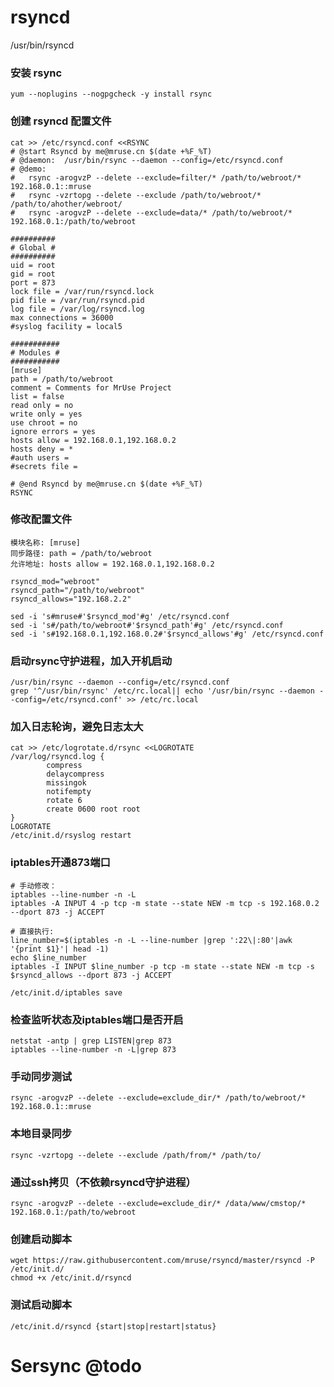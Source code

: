 # rsyncd
/usr/bin/rsyncd

### 安装 rsync

    yum --noplugins --nogpgcheck -y install rsync

### 创建 rsyncd 配置文件

    cat >> /etc/rsyncd.conf <<RSYNC
    # @start Rsyncd by me@mruse.cn $(date +%F_%T)
    # @daemon:  /usr/bin/rsync --daemon --config=/etc/rsyncd.conf
    # @demo:
    #   rsync -arogvzP --delete --exclude=filter/* /path/to/webroot/* 192.168.0.1::mruse
    #   rsync -vzrtopg --delete --exclude /path/to/webroot/* /path/to/ahother/webroot/
    #   rsync -arogvzP --delete --exclude=data/* /path/to/webroot/* 192.168.0.1:/path/to/webroot
    
    ##########
    # Global #
    ##########
    uid = root
    gid = root
    port = 873
    lock file = /var/run/rsyncd.lock
    pid file = /var/run/rsyncd.pid
    log file = /var/log/rsyncd.log
    max connections = 36000
    #syslog facility = local5
    
    ###########
    # Modules #
    ###########
    [mruse]
    path = /path/to/webroot
    comment = Comments for MrUse Project
    list = false
    read only = no
    write only = yes
    use chroot = no
    ignore errors = yes
    hosts allow = 192.168.0.1,192.168.0.2
    hosts deny = *
    #auth users = 
    #secrets file =
    
    # @end Rsyncd by me@mruse.cn $(date +%F_%T)
    RSYNC


### 修改配置文件
    模块名称: [mruse] 
    同步路径: path = /path/to/webroot 
    允许地址: hosts allow = 192.168.0.1,192.168.0.2
    
    rsyncd_mod="webroot"
    rsyncd_path="/path/to/webroot"
    rsyncd_allows="192.168.2.2"
    
    sed -i 's#mruse#'$rsyncd_mod'#g' /etc/rsyncd.conf
    sed -i 's#/path/to/webroot#'$rsyncd_path'#g' /etc/rsyncd.conf
    sed -i 's#192.168.0.1,192.168.0.2#'$rsyncd_allows'#g' /etc/rsyncd.conf

### 启动rsync守护进程，加入开机启动
    /usr/bin/rsync --daemon --config=/etc/rsyncd.conf
    grep '^/usr/bin/rsync' /etc/rc.local|| echo '/usr/bin/rsync --daemon --config=/etc/rsyncd.conf' >> /etc/rc.local

### 加入日志轮询，避免日志太大
    cat >> /etc/logrotate.d/rsync <<LOGROTATE
    /var/log/rsyncd.log {
            compress
            delaycompress
            missingok
            notifempty
            rotate 6
            create 0600 root root
    }
    LOGROTATE
    /etc/init.d/rsyslog restart

### iptables开通873端口

    # 手动修改：    
    iptables --line-number -n -L
    iptables -A INPUT 4 -p tcp -m state --state NEW -m tcp -s 192.168.0.2 --dport 873 -j ACCEPT

    # 直接执行:     
    line_number=$(iptables -n -L --line-number |grep ':22\|:80'|awk '{print $1}'| head -1)
    echo $line_number
    iptables -I INPUT $line_number -p tcp -m state --state NEW -m tcp -s $rsyncd_allows --dport 873 -j ACCEPT
    
    /etc/init.d/iptables save

### 检查监听状态及iptables端口是否开启
    netstat -antp | grep LISTEN|grep 873
    iptables --line-number -n -L|grep 873

### 手动同步测试
    rsync -arogvzP --delete --exclude=exclude_dir/* /path/to/webroot/* 192.168.0.1::mruse

### 本地目录同步
    rsync -vzrtopg --delete --exclude /path/from/* /path/to/

### 通过ssh拷贝（不依赖rsyncd守护进程）
    rsync -arogvzP --delete --exclude=exclude_dir/* /data/www/cmstop/* 192.168.0.1:/path/to/webroot

### 创建启动脚本
    wget https://raw.githubusercontent.com/mruse/rsyncd/master/rsyncd -P /etc/init.d/
    chmod +x /etc/init.d/rsyncd

### 测试启动脚本
    /etc/init.d/rsyncd {start|stop|restart|status}

# Sersync @todo
